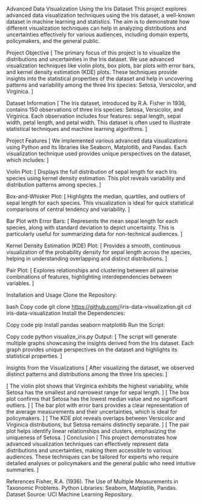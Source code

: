 Advanced Data Visualization Using the Iris Dataset
This project explores advanced data visualization techniques using the Iris dataset, a well-known dataset in machine learning and statistics. The aim is to demonstrate how different visualization techniques can help in analyzing distributions and uncertainties effectively for various audiences, including domain experts, policymakers, and the general public.

Project Objective
[ The primary focus of this project is to visualize the distributions and uncertainties in the Iris dataset. We use advanced visualization techniques like violin plots, box plots, bar plots with error bars, and kernel density estimation (KDE) plots. These techniques provide insights into the statistical properties of the dataset and help in uncovering patterns and variability among the three Iris species: Setosa, Versicolor, and Virginica. ]

Dataset Information
[ The Iris dataset, introduced by R.A. Fisher in 1936, contains 150 observations of three Iris species: Setosa, Versicolor, and Virginica. Each observation includes four features: sepal length, sepal width, petal length, and petal width. This dataset is often used to illustrate statistical techniques and machine learning algorithms. ]

Project Features
[ We implemented various advanced data visualizations using Python and its libraries like Seaborn, Matplotlib, and Pandas. Each visualization technique used provides unique perspectives on the dataset, which includes: ]

Violin Plot:
[ Displays the full distribution of sepal length for each Iris species using kernel density estimation. This plot reveals variability and distribution patterns among species. ]

Box-and-Whisker Plot:
[ Highlights the median, quartiles, and outliers of sepal length for each species. This visualization is ideal for quick statistical comparisons of central tendency and variability. ]

Bar Plot with Error Bars:
[ Represents the mean sepal length for each species, along with standard deviation to depict uncertainty. This is particularly useful for summarizing data for non-technical audiences. ]

Kernel Density Estimation (KDE) Plot:
[ Provides a smooth, continuous visualization of the probability density for sepal length across the species, helping in understanding overlapping and distinct distributions. ]

Pair Plot:
[ Explores relationships and clustering between all pairwise combinations of features, highlighting interdependencies between variables. ]

Installation and Usage
Clone the Repository:

bash
Copy code
git clone https://github.com/<your-username>/iris-data-visualization.git
cd iris-data-visualization
Install the Dependencies:

Copy code
pip install pandas seaborn matplotlib
Run the Script:

Copy code
python visualize_iris.py
Output:
[ The script will generate multiple graphs showcasing the insights derived from the Iris dataset. Each graph provides unique perspectives on the dataset and highlights its statistical properties. ]

Insights from the Visualizations
[ After visualizing the dataset, we observed distinct patterns and distributions among the three Iris species: ]

[ The violin plot shows that Virginica exhibits the highest variability, while Setosa has the smallest and narrowest range for sepal length. ]
[ The box plot confirms that Setosa has the lowest median value and no significant outliers. ]
[ The bar plot with error bars provides a clear representation of the average measurements and their uncertainties, which is ideal for policymakers. ]
[ The KDE plot reveals overlaps between Versicolor and Virginica distributions, but Setosa remains distinctly separate. ]
[ The pair plot helps identify linear relationships and clusters, emphasizing the uniqueness of Setosa. ]
Conclusion
[ This project demonstrates how advanced visualization techniques can effectively represent data distributions and uncertainties, making them accessible to various audiences. These techniques can be tailored for experts who require detailed analyses or policymakers and the general public who need intuitive summaries. ]

References
Fisher, R.A. (1936). The Use of Multiple Measurements in Taxonomic Problems.
Python Libraries: Seaborn, Matplotlib, Pandas.
Dataset Source: UCI Machine Learning Repository.
